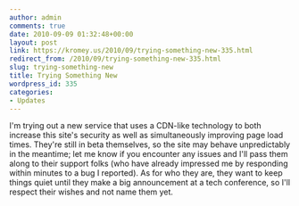 ```yaml
---
author: admin
comments: true
date: 2010-09-09 01:32:48+00:00
layout: post
link: https://kromey.us/2010/09/trying-something-new-335.html
redirect_from: /2010/09/trying-something-new-335.html
slug: trying-something-new
title: Trying Something New
wordpress_id: 335
categories:
- Updates
---
```


I'm trying out a new service that uses a CDN-like technology to both increase this site's security as well as simultaneously improving page load times. They're still in beta themselves, so the site may behave unpredictably in the meantime; let me know if you encounter any issues and I'll pass them along to their support folks (who have already impressed me by responding within minutes to a bug I reported). As for who they are, they want to keep things quiet until they make a big announcement at a tech conference, so I'll respect their wishes and not name them yet.
